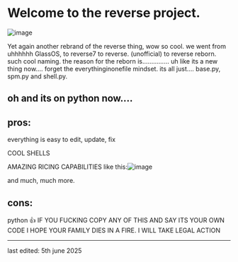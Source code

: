 # Welcome to the reverse project.
![image](https://github.com/StefanTheFork/reverseproject/assets/124001257/4b8e8090-fe32-4c73-8cbc-6ac4ca967171)

Yet again another rebrand of the reverse thing, wow so cool.
we went from uhhhhhh GlassOS, to reverse7 to reverse. (unofficial) to reverse reborn. such cool naming.
the reason for the reborn is............... uh like its a new thing now.... forget the everythinginonefile mindset. its all just.... base.py, spm.py and shell.py.
## oh and its on python now....
## pros:
everything is easy to edit, update, fix

COOL SHELLS

AMAZING RICING CAPABILITIES
like this:![image](https://github.com/StefanTheFork/reverseproject/assets/124001257/a9004bbe-887d-4706-9bd6-fddf62a3b2b4)


and much, much more.

## cons:
python :thumbsup:
IF YOU FUCKING COPY ANY OF THIS AND SAY ITS YOUR OWN CODE I HOPE YOUR FAMILY DIES IN A FIRE. I WILL TAKE LEGAL ACTION
________________________________________
last edited: 5th june 2025
